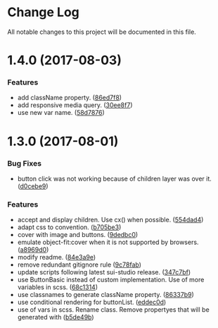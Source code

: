 # Change Log

All notable changes to this project will be documented in this file.

<a name="1.4.0"></a>
# 1.4.0 (2017-08-03)


### Features

* add className property. ([86ed7f8](https://github.com/SUI-Components/sui-components/commit/86ed7f8))
* add responsive media query. ([30ee8f7](https://github.com/SUI-Components/sui-components/commit/30ee8f7))
* use new var name. ([58d7876](https://github.com/SUI-Components/sui-components/commit/58d7876))



<a name="1.3.0"></a>
# 1.3.0 (2017-08-01)


### Bug Fixes

* button click was not working because of children layer was over it. ([d0cebe9](https://github.com/SUI-Components/sui-components/commit/d0cebe9))


### Features

* accept and display children. Use cx() when possible. ([554dad4](https://github.com/SUI-Components/sui-components/commit/554dad4))
* adapt css to convention. ([b705be3](https://github.com/SUI-Components/sui-components/commit/b705be3))
* cover with image and buttons. ([9dedbc0](https://github.com/SUI-Components/sui-components/commit/9dedbc0))
* emulate object-fit:cover when it is not supported by browsers. ([a8969d0](https://github.com/SUI-Components/sui-components/commit/a8969d0))
* modify readme. ([84e3a9e](https://github.com/SUI-Components/sui-components/commit/84e3a9e))
* remove redundant gitignore rule ([9c78fab](https://github.com/SUI-Components/sui-components/commit/9c78fab))
* update scripts following latest sui-studio release. ([347c7bf](https://github.com/SUI-Components/sui-components/commit/347c7bf))
* use ButtonBasic instead of custom implementation. Use of more variables in scss. ([68c1314](https://github.com/SUI-Components/sui-components/commit/68c1314))
* use classnames to generate className property. ([86337b9](https://github.com/SUI-Components/sui-components/commit/86337b9))
* use conditional rendering for buttonList. ([eddec0d](https://github.com/SUI-Components/sui-components/commit/eddec0d))
* use of vars in scss. Rename class. Remove propertyes that will be generated with ([b5de49b](https://github.com/SUI-Components/sui-components/commit/b5de49b))



